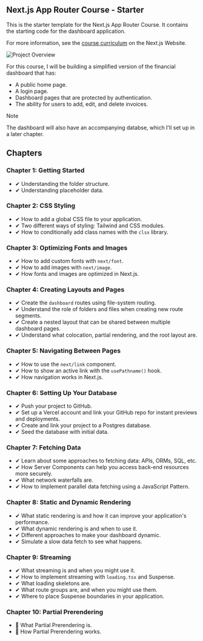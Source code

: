 ## Next.js App Router Course - Starter

This is the starter template for the Next.js App Router Course. It contains the starting code for the dashboard application.

For more information, see the [course curriculum](https://nextjs.org/learn) on the Next.js Website.

![Project Overview](https://nextjs.org/_next/image?url=%2Flearn%2Fdark%2Fdashboard.png&w=1920&q=75&dpl=dpl_CCaivxfJVdTaUCJ3hZix5Tz8qrQM)

For this course, I will be building a simplified version of the financial dashboard that has:

- A public home page.
- A login page.
- Dashboard pages that are protected by authentication.
- The ability for users to add, edit, and delete invoices.

> [!NOTE]
> The dashboard will also have an accompanying databse, which I'll set up in a later chapter.

## Chapters

### Chapter 1: Getting Started

- ✔ Understanding the folder structure.
- ✔ Understanding placeholder data.

### Chapter 2: CSS Styling

- ✔ How to add a global CSS file to your application.
- ✔ Two different ways of styling: Tailwind and CSS modules.
- ✔ How to conditionally add class names with the `clsx` library.

### Chapter 3: Optimizing Fonts and Images

- ✔ How to add custom fonts with `next/font`.
- ✔ How to add images with `next/image`.
- ✔ How fonts and images are optimized in Next.js.

### Chapter 4: Creating Layouts and Pages

- ✔ Create the `dashboard` routes using file-system routing.
- ✔ Understand the role of folders and files when creating new route segments.
- ✔ Create a nested layout that can be shared between multiple dashboard pages.
- ✔ Understand what colocation, partial rendering, and the root layout are.

### Chapter 5: Navigating Between Pages

- ✔ How to use the `next/link` component.
- ✔ How to show an active link with the `usePathname()` hook.
- ✔ How navigation works in Next.js.

### Chapter 6: Setting Up Your Database

- ✔ Push your project to GitHub.
- ✔ Set up a Vercel account and link your GitHub repo for instant previews and deployments.
- ✔ Create and link your project to a Postgres database.
- ✔ Seed the database with initial data.

### Chapter 7: Fetching Data

- ✔ Learn about some approaches to fetching data: APIs, ORMs, SQL, etc.
- ✔ How Server Components can help you access back-end resources more securely.
- ✔ What network waterfalls are.
- ✔ How to implement parallel data fetching using a JavaScript Pattern.

### Chapter 8: Static and Dynamic Rendering

- ✔ What static rendering is and how it can improve your application's performance.
- ✔ What dynamic rendering is and when to use it.
- ✔ Different approaches to make your dashboard dynamic.
- ✔ Simulate a slow data fetch to see what happens.

### Chapter 9: Streaming

- ✔ What streaming is and when you might use it.
- ✔ How to implement streaming with `loading.tsx` and Suspense.
- ✔ What loading skeletons are.
- ✔ What route groups are, and when you might use them.
- ✔ Where to place Suspense boundaries in your application.

### Chapter 10: Partial Prerendering

- 🚧 What Partial Prerendering is.
- 🚧 How Partial Prerendering works.

